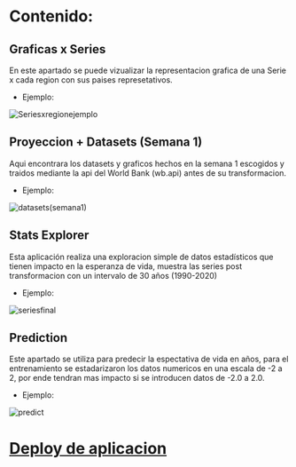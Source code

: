 # Contenido:

## Graficas x Series
En este apartado se puede vizualizar la representacion grafica de una Serie x cada region con sus  paises represetativos.

- Ejemplo:

![Seriesxregionejemplo](https://user-images.githubusercontent.com/93687273/196831897-d3f62244-d8bd-42fb-8fa9-880843149adb.png)

## Proyeccion + Datasets (Semana 1)
Aqui encontrara los datasets y graficos hechos en la semana 1 escogidos y traidos mediante la api del World Bank (wb.api) antes de su transformacion.

- Ejemplo:

![datasets(semana1)](https://user-images.githubusercontent.com/93687273/196832270-ee658f09-7062-4297-a40d-5f5d6082d298.png)

## Stats Explorer
Esta aplicación realiza una exploracion simple de datos estadísticos que tienen impacto en la esperanza de vida, muestra las series
post transformacion con un intervalo de 30 años (1990-2020)

- Ejemplo:

![seriesfinal](https://user-images.githubusercontent.com/93687273/196832479-b2e36596-3774-4dc8-8b4e-0fd11896e536.png)

## Prediction
Este apartado se utiliza para predecir la espectativa de vida en años, para el entrenamiento se estadarizaron los datos numericos en una escala de  -2 a 2, por ende tendran mas impacto si se introducen  datos de -2.0 a 2.0.

- Ejemplo:

![predict](https://user-images.githubusercontent.com/93687273/196829652-3e0ba988-7e68-4b50-bc89-f5fdc0466781.png)


# [Deploy de aplicacion ](https://brakions-streamlit-test-app-ifwq1h.streamlitapp.com/)



